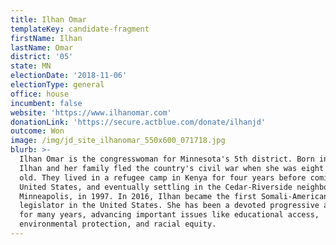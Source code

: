 ```yaml
---
title: Ilhan Omar
templateKey: candidate-fragment
firstName: Ilhan
lastName: Omar
district: '05'
state: MN
electionDate: '2018-11-06'
electionType: general
office: house
incumbent: false
website: 'https://www.ilhanomar.com'
donationLink: 'https://secure.actblue.com/donate/ilhanjd'
outcome: Won
image: /img/jd_site_ilhanomar_550x600_071718.jpg
blurb: >-
  Ilhan Omar is the congresswoman for Minnesota's 5th district. Born in Somalia,
  Ilhan and her family fled the country's civil war when she was eight years
  old. They lived in a refugee camp in Kenya for four years before coming to the
  United States, and eventually settling in the Cedar-Riverside neighborhood of
  Minneapolis, in 1997. In 2016, Ilhan became the first Somali-American, Muslim
  legislator in the United States. She has been a devoted progressive activist
  for many years, advancing important issues like educational access,
  environmental protection, and racial equity.
---
```


